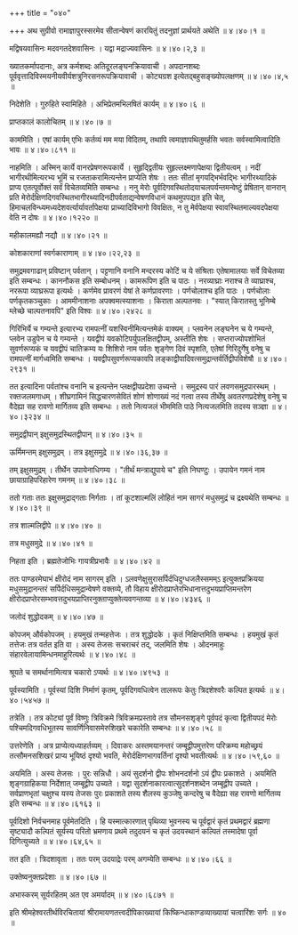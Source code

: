 +++
title = "०४०"

+++
अथ सुग्रीवो रामाज्ञापुरस्सरमेव सीतान्वेषणं कारयितुं तदनुज्ञां प्रार्थयते अथेति  ॥  ४।४०।१  ॥   

  

मद्विषयवासिनः मदवगतदेशवासिनः । यद्वा मद्राज्यवासिनः  ॥  ४।४०।२,३  ॥   

  

ख्यातकर्मापदानाः, अत्र कर्मशब्दः अतिदूरलङ्घनक्रियावाची । अपदानशब्दः पूर्ववृत्तादिविस्मयनीयवीर्यशत्रुनिरसनरूपक्रियावाची । कोट्यग्रश इत्येतद्बहुसङ्ख्योपलक्षणम्  ॥  ४।४०।४,५  ॥   

  

निदेशेति । गुरुहिते स्वामिहिते । अभिप्रेतमभिलषितं कार्यम्  ॥  ४।४०।६  ॥   

  

प्राप्तकालं कालोचितम्  ॥  ४।४०।७  ॥   

  

काममिति । एषां कार्यम् एभिः कर्तव्यं मम मया विदितम्, तथापि त्वमाज्ञापथितुमर्हसि भवतः सर्वस्वामित्वादिति भावः  ॥  ४।४०।८११  ॥   

  

नाहमिति । अस्मिन् कार्ये वानरप्रेषणरूपकार्ये । सुहृद्द्वितीयः सुहृल्लक्ष्मणापेक्षया द्वितीयत्वम् । नदीं भागीरथीमित्यरभ्य भूमिं च रजताकरामित्यन्तेन प्राप्येति शेषः । ततः सीतां मृगयद्भिर्भवद्भिः भागीरथ्यादिकं प्राप्य एतत्पूर्वोक्तं सर्वं विचेतव्यमिति सम्बन्धः । ननु मेरोः पूर्वदिगवस्थितोदयाचलपर्यन्तमन्वेष्टुं प्रेषितान् वानरान् प्रति मेरोर्दक्षिणदिगवस्थितभागीरथ्यादिनदीपर्वताद्यन्वेषणविधानं कथमुपपद्यत इति चेत्, हिमाचलविन्ध्यमध्यदेशवर्त्यार्यावर्तापेक्षया प्राच्यादिविभागो विवक्षितः, न तु मेर्वपेक्षया स्वावस्थितमाल्यवदपेक्षया वेति न दोषः  ॥  ४।४०।१२२०  ॥   

  

महीकालमह्यौ नद्यौ  ॥  ४।४०।२१  ॥   

  

कोशकाराणां स्वर्गकाराणाम्  ॥  ४।४०।२२,२३  ॥   

  

समुद्रमवगाढान् प्रविष्टान् पर्वतान् । पट्टणानि वनानि मन्दरस्य कोटिं च ये संश्रिताः एतेषामालयाः सर्वे विचेतव्या इति सम्बन्धः । काननौकस इति सम्बोधनम् । कामरूपिण इति च पाठः । नरव्याघ्राः नराश्च ते व्याघ्राश्च, नररूपा व्याघ्ररूपा इत्यर्थः । कर्णमेव प्रावरणं येषां ते कर्णप्रावरणाः । पर्णचोलाश्च इति पाठः । पर्णचोलाः पर्णकृतकञ्चुकाः । आममीनाशनाः अपक्वमत्स्याशनाः । किराता अल्पतनवः । "स्यात् किरातस्तु भूनिम्बे म्लेच्छे चाल्पतनावपि" इति विश्वः  ॥  ४।४०।२४२८  ॥   

  

गिरिभिर्ये च गम्यन्ते इत्यारभ्य रामपत्नीं यशस्विनीमित्यन्तमेकं वाक्यम् । प्लवनेन लङ्घनेन च ये गम्यन्ते, प्लवेन उडुपेन च ये गम्यन्ते । यवद्वीपं यवकोटिपर्युपलक्षितद्वीपम्, अस्तीति शेषः । सप्तराज्योपशोभितं सुवर्णरूप्यकं च यवद्वीपं चातिक्रम्य यः शिशिरो नाम पर्वतः शृङ्गेण दिवं स्पृशति, एतेषां गिरिदुर्गेषु वनेषु च रामपत्नीं मार्गध्वमिति सम्बन्धः । यवद्वीपसुवर्णरूप्यकावपि लङ्काद्वीपादिवत्समुद्रान्तर्वर्तिद्वीपविशेषौ  ॥  ४।४०।२९३१  ॥   

  

तत इत्यादिना पर्वतांश्च वनानि च इत्यन्तेन प्लक्षद्वीपप्रदेशा उच्यन्ते । समुद्रस्य पारं लवणसमुद्रपारस्थम् । रक्तजलमगाधम् । शीघ्रगामिनं सिद्धचारणसेवितं शोणं शोणाख्यं नदं गत्वा तस्य तीर्थेषु अवतरणप्रदेशेषु वनेषु च वैदेह्या सह रावणो मार्गितव्य इति सम्बन्धः । ततो नित्यजलं भीममिति पाठे नित्यजलमिति तदस्य सञ्ज्ञा  ॥  ४।४०।३२३४  ॥   

  

समुद्रद्वीपान् इक्षुसमुद्रस्थितद्वीपान्  ॥  ४।४०।३५  ॥   

  

ऊर्मिमन्तम् इक्षुसमुद्रम् । तत्र इक्षुसमुद्रे  ॥  ४।४०।३६,३७  ॥   

  

तम् इक्षुसमुद्रम् । तीर्थेन उपायेनाधिगम्य । "तीर्थं मन्त्राद्युपाये च" इति निघण्टुः । उपायेन गमनं नाम छायाग्राहिपरिहारेण गमनम्  ॥  ४।४०।३८  ॥   

  

ततो गताः ततः इक्षुसमुद्राद्गताः निर्गताः । तां कूटशाल्मलिं लोहितं नाम सागरं मधुसमुद्रं च द्रक्ष्यथेति सम्बन्धः  ॥  ४।४०।३९  ॥   

  

तत्र शाल्मलिद्वीपे  ॥  ४।४०।४०  ॥   

  

तत्र मधुसमुद्रे  ॥  ४।४०।४१  ॥   

  

निहता इति । ब्रह्मतेजोभिः गायत्रीप्रभावैः  ॥  ४।४०।४२  ॥   

  

ततः पाण्डरमेघाभं क्षीरोदं नाम सागरम् इति । ऽलवणेक्षुसुरासर्पिर्दधिदुग्धजलैस्समम्ऽ इत्युक्तप्रक्रियया मधुसमुद्रानन्तरं सर्पिर्दधिसमुद्रान्वेषणे वक्तव्ये, तौ विहाय क्षीरोदप्राप्तेरभिधानात्तदुभयप्राप्तिमन्तरेण क्षीरोदप्राप्तेरसम्भावत्तदुभयप्राप्तिरनुक्ताप्युक्तेत्यवगन्तव्या  ॥  ४।४०।४३४६  ॥   

  

जलोदं शुद्धोदकम्  ॥  ४।४०।४७  ॥   

  

कोपजम् और्वकोपजम् । हयमुखं तन्महत्तेजः । तत्र शुद्धोदके । कृतं निक्षिप्तमिति सम्बन्धः । हयमुखं कृतं तत्तेजः तत्र वर्तत इति वा । अस्य तेजसः सचराचरं तद्, जलमिति शेषः । ओदनमाहुः संहारवेलायामिन्धनमाहुरित्यर्थः  ॥  ४।४०।४८  ॥   

  

श्रूयते च समर्थानामित्यत्र चकारो ऽप्यर्थः  ॥  ४।४०।४९५३  ॥   

  

पूर्वस्यामिति । पूर्वस्यां दिशि निर्माणं कृतम्, पूर्वदिगवधित्वेन तालरूपः केतुः त्रिदशेश्वरैः कल्पित इत्यर्थः  ॥  ४।४०।५४५७  ॥   

  

तत्रेति । तत्र कोट्यां पूर्वं विष्णुः त्रिविक्रमे त्रिविक्रमप्रस्तावे तत्र सौमनसशृङ्गे पूर्वपदं कृत्वा द्वितीयपदं मेरोः पश्चिमदिगवधिभूतस्य सावर्णिनिवासमेरुशिखरे चकारेति सम्बन्धः  ॥  ४।४०।५८  ॥   

  

उत्तरेणेति । अत्र प्राप्येत्यध्याहर्तव्यम् । दिवाकरः अस्तमयानन्तरं जम्बूद्वीपमुत्तरेण परिक्रम्य महोच्छ्रयं तत्सौमनसशिखरं प्राप्य भूयिष्ठं दृश्यो भवति, मेरोर्दक्षिणभागवर्तिनां दृश्यो भवतीत्यर्थः  ॥  ४।४०।५९,६०  ॥   

  

अयमिति । अस्य तेजसः । पुरः सन्निधौ । अयं सुदर्शनो द्वीपः शोभनदर्शनो ऽयं द्वीपः प्रकाशते । अयमिति शृङ्गग्राहिकया निर्देशात् जम्बूद्वीप उच्यते । यद्वा सुदर्शनाकारत्वात्सुदर्शनशब्देन जम्बूद्वीप उच्यते । सर्वप्राणभृतां चक्षुश्च यस्य तेजसः पुरः प्रकाशते तस्य शैलस्य कुञ्जेषु कन्दरेषु च वैदेह्या सह रावणो मार्गितव्य इति सम्बन्धः  ॥  ४।४०।६१६३  ॥   

  

पूर्वदिशो निर्वचनमाह पूर्वमेतदिति । हि यस्मात्कारणात् पृथिव्या भुवनस्य च पूर्वद्वारं कृतं प्रथमद्वारं ब्रह्मणा सृष्ट्यादौ कल्पितं सूर्यस्य परितो भ्रमणाय प्रथमे तदुदयनं च कृतं उदयस्थानं कल्पितं तस्मादेषा पूर्वा दिगित्युच्यते  ॥  ४।४०।६४,६५  ॥   

  

तत इति । त्रिदशावृता । ततः परम् उदयाद्रेः परम् अगम्येति सम्बन्धः  ॥  ४।४०।६६  ॥   

  

उक्तेष्वनुक्तप्रदेशाः  ॥  ४।४०।६७  ॥   

  

अभास्करम् सूर्यरहितम् अत एव अमर्यादम्  ॥  ४।४०।६८७१  ॥   

  

इति श्रीमहेश्वरतीर्थविरचितायां श्रीरामायणतत्त्वदीपिकाख्यायां किष्किन्धाकाण्डव्याख्यायां चत्वारिंशः सर्गः  ॥  ४०  ॥   

  

